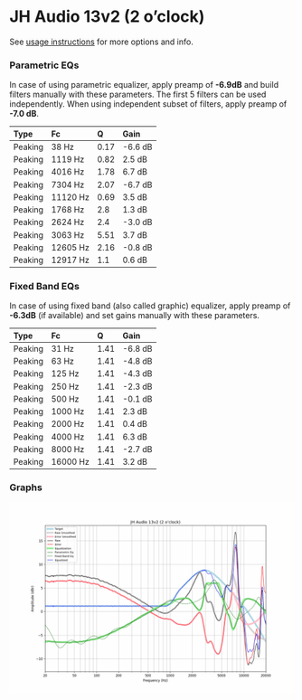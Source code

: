 # JH Audio 13v2 (2 o’clock)
See [usage instructions](https://github.com/jaakkopasanen/AutoEq#usage) for more options and info.

### Parametric EQs
In case of using parametric equalizer, apply preamp of **-6.9dB** and build filters manually
with these parameters. The first 5 filters can be used independently.
When using independent subset of filters, apply preamp of **-7.0 dB**.

| Type    | Fc       |    Q | Gain    |
|:--------|:---------|:-----|:--------|
| Peaking | 38 Hz    | 0.17 | -6.6 dB |
| Peaking | 1119 Hz  | 0.82 | 2.5 dB  |
| Peaking | 4016 Hz  | 1.78 | 6.7 dB  |
| Peaking | 7304 Hz  | 2.07 | -6.7 dB |
| Peaking | 11120 Hz | 0.69 | 3.5 dB  |
| Peaking | 1768 Hz  | 2.8  | 1.3 dB  |
| Peaking | 2624 Hz  | 2.4  | -3.0 dB |
| Peaking | 3063 Hz  | 5.51 | 3.7 dB  |
| Peaking | 12605 Hz | 2.16 | -0.8 dB |
| Peaking | 12917 Hz | 1.1  | 0.6 dB  |

### Fixed Band EQs
In case of using fixed band (also called graphic) equalizer, apply preamp of **-6.3dB**
(if available) and set gains manually with these parameters.

| Type    | Fc       |    Q | Gain    |
|:--------|:---------|:-----|:--------|
| Peaking | 31 Hz    | 1.41 | -6.8 dB |
| Peaking | 63 Hz    | 1.41 | -4.8 dB |
| Peaking | 125 Hz   | 1.41 | -4.3 dB |
| Peaking | 250 Hz   | 1.41 | -2.3 dB |
| Peaking | 500 Hz   | 1.41 | -0.1 dB |
| Peaking | 1000 Hz  | 1.41 | 2.3 dB  |
| Peaking | 2000 Hz  | 1.41 | 0.4 dB  |
| Peaking | 4000 Hz  | 1.41 | 6.3 dB  |
| Peaking | 8000 Hz  | 1.41 | -2.7 dB |
| Peaking | 16000 Hz | 1.41 | 3.2 dB  |

### Graphs
![](./JH%20Audio%2013v2%20(2%20o%E2%80%99clock).png)